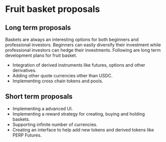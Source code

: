 # Fruit basket proposals
## Long term proposals
Baskets are always an interesting options for both beginners and professional investors. Beginners can easily diversify their investment while professional investors can hedge their investments.
Following are long term development plans for fruit basket.
* Integration of derived instruments like futures, options and other derivatives.
* Adding other quote currencies other than USDC.
* Implementing cross chain tokens and pools.

## Short term proposals
* Implementing a advanced UI.
* Implementing a reward strategy for creating, buying and holding baskets.
* Supporting infinite number of currencies.
* Creating an interface to help add new tokens and derived tokens like PERP Futures.
